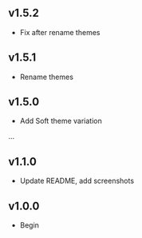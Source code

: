 ## v1.5.2
- Fix after rename themes

## v1.5.1
- Rename themes

## v1.5.0
- Add Soft theme variation

...

## v1.1.0
- Update README, add screenshots

## v1.0.0
- Begin